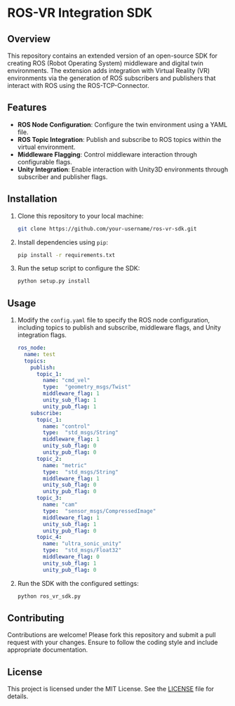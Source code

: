 # ROS-VR Integration SDK

## Overview

This repository contains an extended version of an open-source SDK for creating ROS (Robot Operating System) middleware and digital twin environments. The extension adds integration with Virtual Reality (VR) environments via the generation of ROS subscribers and publishers that interact with ROS using the ROS-TCP-Connector.

## Features

- **ROS Node Configuration**: Configure the twin environment using a YAML file.
- **ROS Topic Integration**: Publish and subscribe to ROS topics within the virtual environment.
- **Middleware Flagging**: Control middleware interaction through configurable flags.
- **Unity Integration**: Enable interaction with Unity3D environments through subscriber and publisher flags.

## Installation

1. Clone this repository to your local machine:

    ```bash
    git clone https://github.com/your-username/ros-vr-sdk.git
    ```

2. Install dependencies using `pip`:

    ```bash
    pip install -r requirements.txt
    ```

3. Run the setup script to configure the SDK:

    ```bash
    python setup.py install
    ```

## Usage

1. Modify the `config.yaml` file to specify the ROS node configuration, including topics to publish and subscribe, middleware flags, and Unity integration flags.

    ```yaml
    ros_node:
      name: test
      topics:
        publish:
          topic_1:
            name: "cmd_vel"
            type:  "geometry_msgs/Twist"
            middleware_flag: 1
            unity_sub_flag: 1
            unity_pub_flag: 1
        subscribe:
          topic_1:
            name: "control"
            type:  "std_msgs/String"
            middleware_flag: 1
            unity_sub_flag: 0
            unity_pub_flag: 0
          topic_2:
            name: "metric"
            type:  "std_msgs/String"
            middleware_flag: 1
            unity_sub_flag: 0
            unity_pub_flag: 0
          topic_3: 
            name: "cam"
            type:  "sensor_msgs/CompressedImage"
            middleware_flag: 1
            unity_sub_flag: 1
            unity_pub_flag: 0
          topic_4: 
            name: "ultra_sonic_unity"
            type:  "std_msgs/Float32"
            middleware_flag: 0
            unity_sub_flag: 1
            unity_pub_flag: 0
    ```

2. Run the SDK with the configured settings:

    ```bash
    python ros_vr_sdk.py
    ```

## Contributing

Contributions are welcome! Please fork this repository and submit a pull request with your changes. Ensure to follow the coding style and include appropriate documentation.

## License

This project is licensed under the MIT License. See the [LICENSE](LICENSE) file for details.
